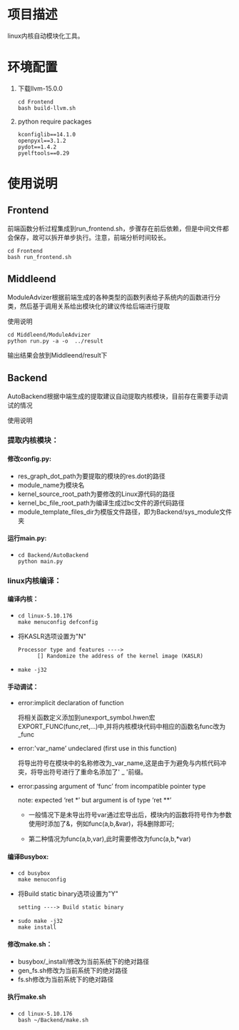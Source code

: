 # 项目描述

linux内核自动模块化工具。

# 环境配置

1. 下载llvm-15.0.0

   ```shell
   cd Frontend
   bash build-llvm.sh
   ```
2. python require packages

   ```
   kconfiglib==14.1.0
   openpyxl==3.1.2
   pydot==1.4.2
   pyelftools==0.29
   ```

# 使用说明

## Frontend

前端函数分析过程集成到run_frontend.sh，步骤存在前后依赖，但是中间文件都会保存，故可以拆开单步执行。注意，前端分析时间较长。

```shell
cd Frontend
bash run_frontend.sh
```

## Middleend

ModuleAdvizer根据前端生成的各种类型的函数列表给子系统内的函数进行分类，然后基于调用关系给出模块化的建议传给后端进行提取

使用说明

```shell
cd Middleend/ModuleAdvizer
python run.py -a -o  ../result
```

输出结果会放到Middleend/result下

## Backend

AutoBackend根据中端生成的提取建议自动提取内核模块，目前存在需要手动调试的情况

使用说明

### 提取内核模块：

#### 修改config.py:

- res_graph_dot_path为要提取的模块的res.dot的路径
- module_name为模块名
- kernel_source_root_path为要修改的Linux源代码的路径
- kernel_bc_file_root_path为编译生成过bc文件的源代码路径
- module_template_files_dir为模版文件路径，即为Backend/sys_module文件夹

#### 运行main.py:

- ```shell
  cd Backend/AutoBackend
  python main.py
  ```

  

### linux内核编译：

#### 编译内核：

- ```
  cd linux-5.10.176
  make menuconfig defconfig
  ```

- 将KASLR选项设置为"N"
  ```shell
  Processor type and features ----> 
  		[] Randomize the address of the kernel image (KASLR)
  ```

- ```shell
  make -j32
  ```

#### 手动调试：

- error:implicit declaration of function

  将相关函数定义添加到unexport_symbol.hwen宏EXPORT_FUNC(func,ret,...)中,并将内核模块代码中相应的函数名func改为_func

- error:'var_name’ undeclared (first use in this function)

  将导出符号在模块中的名称修改为_var_name,这是由于为避免与内核代码冲突，将导出符号进行了重命名添加了' _ '前缀。

- error:passing argument  of ‘func’ from incompatible pointer type

  note: expected ‘ret *’ but argument is of type ‘ret **’

  - 一般情况下是未导出符号var通过宏导出后，模块内的函数将符号作为参数使用时添加了&，例如func(a,b,&var)，将&删除即可;

  - 第二种情况为func(a,b,var),此时需要修改为func(a,b,*var)

#### 编译Busybox:

- ```shell
  cd busybox
  make menuconfig
  ```

- 将Build static binary选项设置为"Y"

  ```
  setting ----> Build static binary
  ```

- ```shell
  sudo make -j32
  make install
  ```


#### 修改make.sh：

- busybox/_install/修改为当前系统下的绝对路径
- gen_fs.sh修改为当前系统下的绝对路径
- fs.sh修改为当前系统下的绝对路径

#### 执行make.sh

- ```
  cd linux-5.10.176
  bash ~/Backend/make.sh
  ```